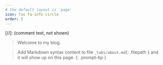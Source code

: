```yaml
---
# the default layout is 'page'
icon: fas fa-info-circle
order: 5
---
```


[//]: (comment text, not shown)

> Welcome to my blog.

> Add Markdown syntax content to file `_tabs/about.md`{: .filepath } and it will show up on this page.
{: .prompt-tip }
